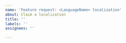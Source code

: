 ```yaml
---
name: 'Feature request: <LanguageName> localization'
about: Claim a localization
title: ''
labels: ''
assignees: ''

---
```



